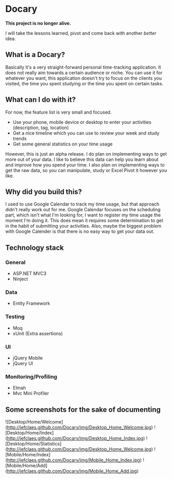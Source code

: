 Docary
======

**This project is no longer alive.** 

I will take the lessons learned, pivot and come back with another _better_ idea. 

What is a Docary?
------------------
Basically it's a very straight-forward personal time-tracking application. It does not really aim towards a certain audience or niche. You can use it for whatever you want, this application doesn't try to focus on the clients you visited, the time you spent studying or the time you spent on certain tasks. 

What can I do with it?
-----------------------
For now, the feature list is very small and focused.

* Use your phone, mobile device or desktop to enter your activities (description, tag, location)
* Get a nice timeline which you can use to review your week and study trends
* Get some general statistics on your time usage

However, this is just an alpha release. I do plan on implementing ways to get more out of your data. I like to believe this data can help you learn about and improve how you spend your time. I also plan on implementing ways to get the raw data, so you can manipulate, study or Excel Pivot it however you like. 

Why did you build this?
-----------------------
I used to use Google Calendar to track my time usage, but that approach didn't really work out for me. Google Calendar focuses on the scheduling part, which isn't what I'm looking for, I want to register my time usage the moment I'm doing it. This does mean it requires some determination to get in the habit of submitting your activities. Also, maybe the biggest problem with Google Calender is that there is no easy way to get your data out. 

Technology stack 
----------------
### General
* ASP.NET MVC3
* Ninject

### Data
* Entity Framework

### Testing
* Moq
* xUnit (Extra assertions)

### UI
* jQuery Mobile
* jQuery UI

### Monitoring/Profiling
* Elmah
* Mvc Mini Profiler

Some screenshots for the sake of documenting
---------------------------------------------
![Desktop/Home/Welcome] (http://jefclaes.github.com/Docary/img/Desktop_Home_Welcome.jpg)
![Desktop/Home/Index] (http://jefclaes.github.com/Docary/img/Desktop_Home_Index.jpg)
![Desktop/Home/Statistics] (http://jefclaes.github.com/Docary/img/Desktop_Home_Welcome.jpg)
![Mobile/Home/Index] (http://jefclaes.github.com/Docary/img/Mobile_Home_Index.jpg)
![Mobile/Home/Add] (http://jefclaes.github.com/Docary/img/Mobile_Home_Add.jpg)